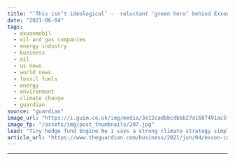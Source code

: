 ```yaml
---
title: "‘This isn’t ideological’ -  reluctant ‘green hero’ behind Exxon coup"
date: "2021-06-04"
tags: 
  - exxonmobil
  - oil and gas companies
  - energy industry
  - business
  - oil
  - us news
  - world news
  - fossil fuels
  - energy
  - environment
  - climate change
  - guardian
source: "guardian"
image_url: "https://i.guim.co.uk/img/media/3e12cadbbcdbbb27a1687491ac5f971934ec43cb/71_0_2719_1632/master/2719.jpg?width=460&quality=85&auto=format&fit=max&s=2ff43d5dd29e2ae8936045f4f83f85db"
image_fp: "/assets/img/post_thumbnails/207.jpg"
lead: "Tiny hedge fund Engine No 1 says a strong climate strategy simply makes good business senseThe activist hedge fund behind ExxonMobil’s boardroom coup last week has claimed another seat from the oil giant’s board, to take the number of new directors w..."
article_url: "https://www.theguardian.com/business/2021/jun/04/exxon-coup-ideological-reluctant-activists-engine-no-1"
---
```


---
